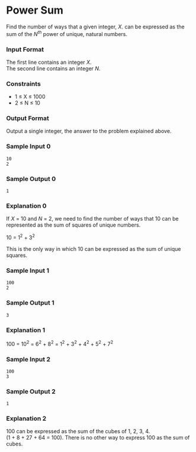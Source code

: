 # Power Sum

Find the number of ways that a given integer, _X_. can be expressed as the sum of the _N<sup>th</sup>_ power of unique, natural numbers. 
### **Input Format**  

The first line contains an integer _X_.  
The second line contains an integer _N_. 

### **Constraints**  

* 1 ≤ X ≤ 1000  
* 2 ≤ N ≤ 10

### **Output Format**

Output a single integer, the answer to the problem explained above.

### **Sample Input 0**
```
10
2
```
### **Sample Output 0**
```
1
```
### **Explanation 0**
If _X_ = 10 and _N_ = 2, we need to find the number of ways that 10 can be represented as the sum of squares of unique numbers.  

10 = 1<sup>2</sup> + 3<sup>2</sup>  

This is the only way in which 10 can be expressed as the sum of unique squares.
### **Sample Input 1**
```
100
2
```
### **Sample Output 1**
```
3
```
### **Explanation 1**
100 = 10<sup>2</sup> = 6<sup>2</sup> + 8<sup>2</sup> = 1<sup>2</sup> + 3<sup>2</sup> + 4<sup>2</sup> + 5<sup>2</sup> + 7<sup>2</sup> 

### **Sample Input 2**
```
100
3
```
### **Sample Output 2**
```
1
```
### **Explanation 2**

100 can be expressed as the sum of the cubes of 1, 2, 3, 4.  
(1 + 8 + 27 + 64 = 100). There is no other way to express 100 as the sum of cubes.